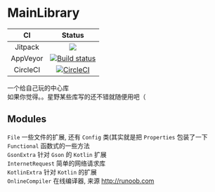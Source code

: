 # MainLibrary
CI        |Status
:--------:|:-------:
Jitpack   |[![](https://jitpack.io/v/HoshinoTented/MainLibrary.svg)](https://jitpack.io/#HoshinoTented/MainLibrary)
AppVeyor  |[![Build status](https://ci.appveyor.com/api/projects/status/7jr67qny43crw6fl?svg=true)](https://ci.appveyor.com/project/HoshinoTented/mainlibrary)
CircleCI  |[![CircleCI](https://circleci.com/gh/HoshinoTented/MainLibrary.svg?style=svg)](https://circleci.com/gh/HoshinoTented/MainLibrary)

一个给自己玩的中心库  
如果你觉得。。星野某些库写的还不错就随便用吧（  

## Modules
`File` 一些文件的扩展, 还有 `Config` 类\(其实就是把 `Properties` 包装了一下
`Functional` 函数式的一些方法  
`GsonExtra` 针对 `Gson` 的 `Kotlin` 扩展  
`InternetRequest` 简单的网络请求库  
`KotlinExtra` 针对 `Kotlin` 的扩展  
`OnlineCompiler` 在线编译器, 来源 http://runoob.com 